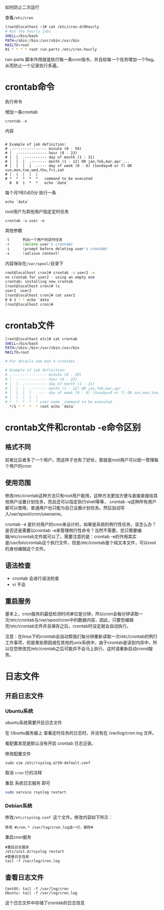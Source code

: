 如何防止二次运行

查看`/etc/cron`

```bash
[root@localhost ~]# cat /etc/cron.d/0hourly
# Run the hourly jobs
SHELL=/bin/bash
PATH=/sbin:/bin:/usr/sbin:/usr/bin
MAILTO=root
01 * * * * root run-parts /etc/cron.hourly
```

run-parts 脚本作用就是执行每一条cron指令，并且给每一个任务增加一个flag。从而防止一个记录执行多遍。

# crontab命令

执行命令

增加一条crontab

```
crontab -e 
```

内容

``` 

# Example of job definition:
# .---------------- minute (0 - 59)
# |  .------------- hour (0 - 23)
# |  |  .---------- day of month (1 - 31)
# |  |  |  .------- month (1 - 12) OR jan,feb,mar,apr ...
# |  |  |  |  .---- day of week (0 - 6) (Sunday=0 or 7) OR sun,mon,tue,wed,thu,fri,sat
# |  |  |  |  |
# *  *  *  *  *   command to be executed
  0  0  1  *  *   echo `date`
```

每个月1号0点0分 执行一条
```
echo `data` 
```

root用户为其他用户指定定时任务

```shell
crontab -u user -e
```

其他参数

```go
-l      列出一个用户的定时任务
-r      (delete user's crontab)
-i      (prompt before deleting user's crontab)
-s      (selinux context)
```

内容保存在`/var/spool/`目录下

```bash
root@localhost cron]# crontab -u user2 -e
no crontab for user2 - using an empty one
crontab: installing new crontab
[root@localhost cron]# ls
user1  user2
[root@localhost cron]# cat user2
0 0 1 * * echo `data`
[root@localhost cron]#
```



# crontab文件

```bash
[root@localhost etc]# cat crontab
SHELL=/bin/bash
PATH=/sbin:/bin:/usr/sbin:/usr/bin
MAILTO=root

# For details see man 4 crontabs

# Example of job definition:
# .---------------- minute (0 - 59)
# |  .------------- hour (0 - 23)
# |  |  .---------- day of month (1 - 31)
# |  |  |  .------- month (1 - 12) OR jan,feb,mar,apr ...
# |  |  |  |  .---- day of week (0 - 6) (Sunday=0 or 7) OR sun,mon,tue,wed,thu,fri,sat
# |  |  |  |  |
# *  *  *  *  * user-name  command to be executed
  */1 * *  *  * root echo `data`
```



# crontab文件和crontab -e命令区别

## 格式不同

前者比后者多了一个用户，而这样子也有了好处，那就是root用户可以统一管理每个用户的cron

## 使用范围

修改/etc/crontab这种方法只有root用户能用，这种方法更加方便与直接直接给其他用户设置计划任务，而且还可以指定执行shell等等，
crontab -e这种所有用户都可以使用，普通用户也只能为自己设置计划任务。然后自动写入/var/spool/cron/usename。

crontab  -e  是针对用户的cron来设计的，如果是系统的例行性任务，该怎么办？是否还是需要以crontab -e来管理例行性命令？当然不需要，您只需要编辑/etc/crontab文件就可以了。需要注意的是：crontab -e的作用其实是/usr/bin/crontab这个执行文件，但是/etc/crontab是个纯文本文件，可以root的身份编辑这个文件。



## 语法检查
+ crontab 会进行语法检查
+ vi 不会

## 重启服务

 基本上，cron服务的最低检测时间单位是分钟，所以cron会每分钟读取一次/etc/crontab与/var/spool/cron中的数据内容，因此，只要您编辑完/etc/crontab文件并且保存之后，crontab时设定就会自动执行。

​    注意：在linux下的crontab会自动帮我们每分钟重新读取一次/etc/crontab的例行工作事项，但是某些原因或在其他的unix系统中，由于crontab是读到内存中，所以在您修改完/etc/crontab之后可能并不会马上执行，这时请重新启动crond服务。

# 日志文件

## 开启日志文件

### Ubuntu系统

ubuntu系统需要开启日志文件

在 Ubuntu服务器上 查看定时任务的日志时，并没有在 /var/log/cron.log 文件。

看配置发现是默认没有开启 crontab 日志记录。

修改配置文件

```
sudo vim /etc/rsyslog.d/50-default.conf
```

 取消 `cron` 行的注释

重启 系统日志服务 即可

```bash
sudo service rsyslog restart
```

### Debian系统

修改`/etc/rsyslog.conf `这个文件。修改内容如下所示：

```shell
修改 #cron.* /var/log/cron.log这一行，删除#
```

重启cron服务

```shell
#重启日志服务
/etc/init.d/rsyslog restart
#查看日志信息
tail -f /var/log/cron.log
```





## 查看日志文件

```
CentOS: tail -f /var/log/cron
Ubuntu: tail -f /var/log/cron.log
```

这个日志文件中存储了crontab的日志信息

